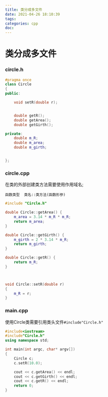 ```yaml
---
title: 类分成多文件
date: 2021-04-26 18:10:39
tags:
categories: cpp
doc:
---
```


# 类分成多文件

### circle.h

```c++
#pragma once
class Circle
{
public:

	void setR(double r);


	double getR();
	double getArea();
	double getGirth();

private:
	double m_R;
	double m_area;
	double m_girth;


};


```

### circle.cpp

在类的外部创建类方法需要使用作用域名;

`函数类型  类名::类方法(函数形参)`

```c++
#include "Circle.h"

double Circle::getArea() {
	m_area = 3.14 * m_R * m_R;
	return m_area;
}

double Circle::getGirth() {
	m_girth = 2 * 3.14 * m_R;
	return m_girth;
}

double Circle::getR() {
	return m_R;
}



void Circle::setR(double r)
{
	m_R = r;
}


```

### main.cpp

使用Circle类需要引用类头文件`#include"Circle.h"`

```c++
#include<iostream>
#include"Circle.h"
using namespace std;

int main(int argc, char* argv[])
{
	Circle c;
	c.setR(10.0);

	cout << c.getArea() << endl;
	cout << c.getGirth() << endl;
	cout << c.getR() << endl;
	return 0;
}



```

